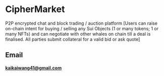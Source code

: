 # CipherMarket
P2P encrypted chat and block trading / auction platform [Users can raise on-chain intent for buying / selling any Sui Objects (1 or many tokens; 1 or many NFTs) and can negotiate with other whales on chain till a deal is finalised. All parties submit collateral for a valid bid or ask quote]

## Email
#### kaikaiwang41@gmail.com

